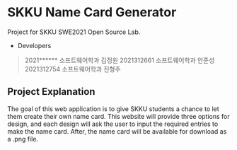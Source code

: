 # SKKU Name Card Generator

Project for SKKU SWE2021 Open Source Lab.

- Developers
> 2021****** 소프트웨어학과 김정원
> 2021312661 소프트웨어학과 안준성
> 2021312754 소프트웨어학과 진형주

## Project Explanation

The goal of this web application is to give SKKU students a chance to let them create their own name card. This website will provide three options for design, and each design will ask the user to input the required entries to make the name card. After, the name card will be available for download as a .png file.
